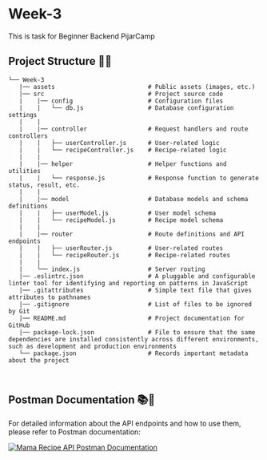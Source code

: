 # Week-3
 
This is task for Beginner Backend PijarCamp

## Project Structure 📂🔗

```
└── Week-3
   |── assets                          # Public assets (images, etc.)
   |── src                             # Project source code
   |    |── config                     # Configuration files
   |    |   └── db.js                  # Database configuration settings
   |    |   
   |    |── controller                 # Request handlers and route controllers
   |    |   ├── userController.js      # User-related logic
   |    |   └── recipeController.js    # Recipe-related logic
   |    |
   |    |── helper                     # Helper functions and utilities
   |    |   └── response.js            # Response function to generate status, result, etc.
   |    |
   |    |── model                      # Database models and schema definitions
   |    |   ├── userModel.js           # User model schema
   |    |   └── recipeModel.js         # Recipe model schema
   |    |
   |    |── router                     # Route definitions and API endpoints
   |    |   ├── userRouter.js          # User-related routes
   |    |   └── recipeRouter.js        # Recipe-related routes
   |    |
   |    └── index.js                   # Server routing
   |── .eslintrc.json                  # A pluggable and configurable linter tool for identifying and reporting on patterns in JavaScript
   |── .gitattributes                  # Simple text file that gives attributes to pathnames
   |── .gitignore                      # List of files to be ignored by Git
   |── README.md                       # Project documentation for GitHub
   |── package-lock.json               # File to ensure that the same dependencies are installed consistently across different environments, such as development and production environments
   └── package.json                    # Records important metadata about the project

  

```

## Postman Documentation 📚📝

For detailed information about the API endpoints and how to use them, please refer to Postman documentation:

[![Mama Recipe API Postman Documentation](https://run.pstmn.io/button.svg)](https://documenter.getpostman.com/view/29237155/2s9YkkeN63)

